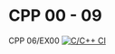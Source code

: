 # CPP 00 - 09 
CPP 06/EX00
[![C/C++ CI](https://github.com/Davidxdh0/CPP/actions/workflows/Test06.yml/badge.svg)](https://github.com/Davidxdh0/CPP/actions/workflows/Test06.yml)
